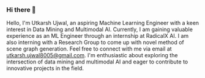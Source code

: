 ### Hi there 👋
Hello, I'm Utkarsh Ujwal, an aspiring Machine Learning Engineer with a keen interest in Data Mining and Multimodal AI. 
Currently, I am gaining valuable experience as an ML Engineer through an internship at RadicalX AI. 
I am also interning with a Research Group to come up with novel method of scene graph generation.
Feel free to connect with me via email at utkarsh.ujwal8005@gmail.com. 
I'm enthusiastic about exploring the intersection of data mining and multimodal AI and eager to contribute to innovative projects in the field.

<!--
**UTK8005/UTK8005** is a ✨ _special_ ✨ repository because its `README.md` (this file) appears on your GitHub profile.

Here are some ideas to get you started:

- 🔭 I’m currently working on ...
- 🌱 I’m currently learning ...
- 👯 I’m looking to collaborate on ...
- 🤔 I’m looking for help with ...
- 💬 Ask me about ...
- 📫 How to reach me: ...
- 😄 Pronouns: ...
- ⚡ Fun fact: ...
-->
